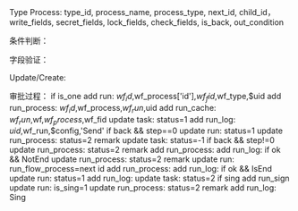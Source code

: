 Type Process:
type_id, process_name, process_type, next_id, child_id，write_fields, secret_fields, lock_fields, check_fields, is_back, out_condition

条件判断：

字段验证：

Update/Create:

审批过程：
if is_one
    add run: $wf_id,$wf_process['id'],$wf_fid,$wf_type,$uid
    add run_process: $wf_id,$wf_process,$wf_run,$uid
    add run_cache: $wf_run,$wf,$wf_process,$wf_fid
    update task: status=1
    add run_log: $uid,$wf_run,$config,'Send'
if back && step==0
    update run: status=1
    update run_process: status=2 remark
    update task: status=-1
if back && step!=0
    update run_process: status=2 remark
    add run_process:
    add run_log:
if ok && NotEnd
    update run_process: status=2 remark
    update run: run_flow_process=next id
    add run_process:
    add run_log:
if ok && IsEnd
    update run: status=1
    add run_log:
    update task: status=2
if sing
    add run_sign
    update run: is_sing=1
    update run_process: status=2 remark
    add run_log: Sing

